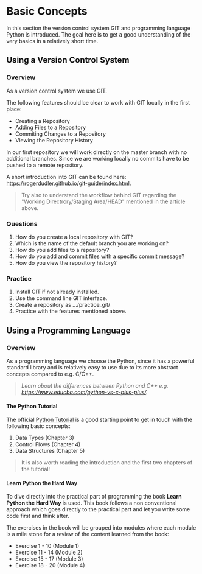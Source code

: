 # Basic Concepts

In this section the version control system GIT and programming language Python is introduced.
The goal here is to get a good understanding of the very basics in a relatively short time.

## Using a Version Control System

### Overview

As a version control system we use GIT.

The following features should be clear to work with GIT locally in the first place:

* Creating a Repository
* Adding Files to a Repository
* Commiting Changes to a Repository
* Viewing the Repository History

In our first repository we will work directly on the master branch with no 
additional branches. Since we are working locally no commits have to be pushed to a remote repository.

A short introduction into GIT can be found here: https://rogerdudler.github.io/git-guide/index.html.

> Try also to understand the workflow behind GIT regarding the "Working Directrory/Staging Area/HEAD" mentioned in the article above.

### Questions

1. How do you create a local repository with GIT?
2. Which is the name of the default branch you are working on?
3. How do you add files to a repository?
4. How do you add and commit files with a specific commit message?
5. How do you view the repository history?

### Practice

1. Install GIT if not already installed.
2. Use the command line GIT interface.
3. Create a repository as .../practice_git/
4. Practice with the features mentioned above.

## Using a Programming Language

### Overview

As a programming language we choose the Python, since it has a powerful standard library and is relatively easy to use due to its more abstract concepts compared to e.g. C/C++.

> _Learn about the differences between Python and C++ e.g. https://www.educba.com/python-vs-c-plus-plus/._

#### The Python Tutorial

The official [Python Tutorial](https://docs.python.org/3/tutorial/index.html) is a good starting point to get in touch with the following basic concepts:

1. Data Types (Chapter 3)
2. Control Flows (Chapter 4)
3. Data Structures (Chapter 5)

> It is also worth reading the introduction and the first two chapters of the tutorial!  

#### Learn Python the Hard Way

To dive directly into the practical part of programming the book __Learn Python the Hard Way__ is used. This book follows a non conventional approach which goes directly to the practical part and let you write some code first and think after.  

The exercises in the book will be grouped into modules where each module is a mile stone for a review of the content learned from the book:

* Exercise 1 - 10 (Module 1)
* Exercise 11 - 14 (Module 2)
* Exercise 15 - 17 (Module 3)
* Exercise 18 - 20 (Module 4)
